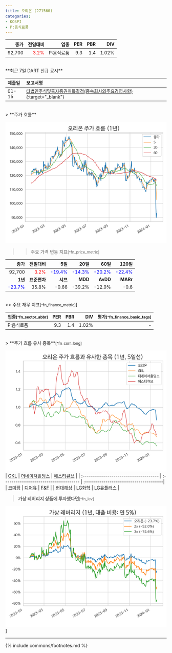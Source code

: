 ```yaml
---
title: 오리온 (271560)
categories:
- KOSPI
- P:음식료품
---
```


| **종가** | **전일대비** | **업종** | **PER** | **PBR** | **DIV** |
| -------: | -----------: | -------: | ------: | ------: | ------: |
|92,700|<span style="color: red">3.2%</span>|P:음식료품|9.3|1.4|1.02%|

<!-- more -->
<br>
**최근 7일 DART 신규 공시<a id="dart"></a>**

| **제출일** | **보고서명** |
| :--------- | :----------- |
| 01-15 | [타법인주식및출자증권취득결정(종속회사의주요경영사항)](https://dart.fss.or.kr/dsaf001/main.do?rcpNo=20240115800783){:target="_blank"} |

<br>
> **주가 흐름<a id="price"></a>**

![271560](/assets/images/stock/271560.png)

>> 주요 가격 변동 지표<small>[^fn_price_metric]</small>

|**종가**|**전일대비**|**5일**|**20일**|**60일**|**120일**|
|-------:|-----------:|------:|-------:|-------:|--------:|
| 92,700 | <span style="color: red">3.2%</span> | <span style="color: blue">-19.4%</span> | <span style="color: blue">-14.3%</span> | <span style="color: blue">-20.2%</span> | <span style="color: blue">-22.4%</span> |
|**1년**|**표준편차**|**샤프**|**MDD**|**AvDD**|**MARr**|
| <span style="color: blue">-23.7%</span> | 35.8% | -0.66 | -39.2% | -12.9% | -0.6 |

<br>
>> 주요 재무 지표<small>[^fn_finance_metric]</small>]

| **업종**<small>[^fn_sector_abbr]</small> | **PER** | **PBR** | **DIV** | **평가**<small>[^fn_finance_basic_tags]</small> |
| :--------------------------------------- | ------: | ------: | ------: | ----------------------------------------------: |
| P:음식료품 | 9.3 | 1.4 | 1.02% | - |
<br>
> **주가 흐름 유사 종목<a id="corr"></a>**<small>[^fn_corr_long]</small>

![271560](/assets/images/stock/271560_corr.png)
| [GKL](/114090/) | [더네이쳐홀딩스](/298540/) | [에스티큐브](/052020/) |
| :------------------------------------- | :------------------------------------- | :--------------------------------------|
| [코미팜](/041960/) | [디어유](/376300/) | [F&F](/383220/) |
| [현대해상](/001450/) | [LG화학](/051910/) | [LG유플러스](/032640/) |
<br>
> **가상 레버리지 상품에 투자했다면<a id="2x"></a>**<small>[^fn_lev]</small>

![271560](/assets/images/stock/271560_2x.png)]

---
{% include commons/footnotes.md %}